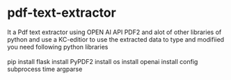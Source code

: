 # pdf-text-extractor
It a Pdf text extractor using OPEN AI API PDF2 and alot of other libraries of python and use a KC-editior to use the extracted data to type and modifiied
<br>you need following python libraries<br>
<br>pip install flask
 install PyPDF2 
 install os
 install openai
 install config 
 subprocess
 time 
 argparse
<br>

